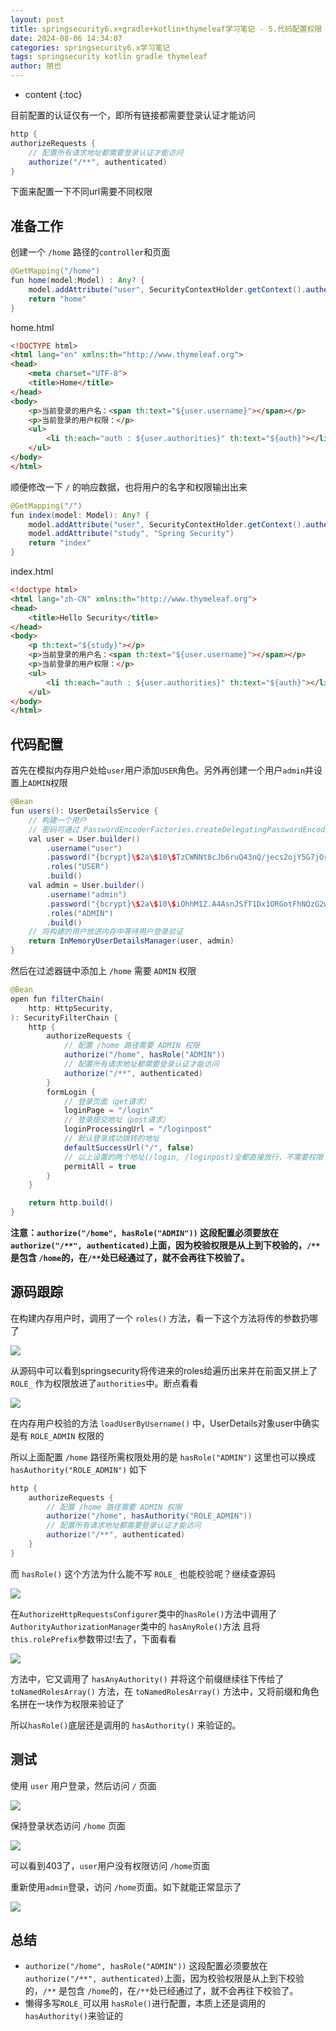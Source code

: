 ```yaml
---
layout: post
title: springsecurity6.x+gradle+kotlin+thymeleaf学习笔记 - 5.代码配置权限
date: 2024-08-06 14:34:07
categories: springsecurity6.x学习笔记
tags: springsecurity kotlin gradle thymeleaf
author: 朋也
---
```


* content
{:toc}







目前配置的认证仅有一个，即所有链接都需要登录认证才能访问
```java
http {
authorizeRequests {
    // 配置所有请求地址都需要登录认证才能访问
    authorize("/**", authenticated)
}
```
下面来配置一下不同url需要不同权限

## 准备工作

创建一个 `/home` 路径的`controller`和页面

```java
@GetMapping("/home")
fun home(model:Model) : Any? {
    model.addAttribute("user", SecurityContextHolder.getContext().authentication.principal)
    return "home"
}
```

home.html
```html
<!DOCTYPE html>
<html lang="en" xmlns:th="http://www.thymeleaf.org">
<head>
    <meta charset="UTF-8">
    <title>Home</title>
</head>
<body>
    <p>当前登录的用户名：<span th:text="${user.username}"></span></p>
    <p>当前登录的用户权限：</p>
    <ul>
        <li th:each="auth : ${user.authorities}" th:text="${auth}"></li>
    </ul>
</body>
</html>
```

顺便修改一下 `/` 的响应数据，也将用户的名字和权限输出出来

```java
@GetMapping("/")
fun index(model: Model): Any? {
    model.addAttribute("user", SecurityContextHolder.getContext().authentication.principal)
    model.addAttribute("study", "Spring Security")
    return "index"
}
```
index.html
```html
<!doctype html>
<html lang="zh-CN" xmlns:th="http://www.thymeleaf.org">
<head>
    <title>Hello Security</title>
</head>
<body>
    <p th:text="${study}"></p>
    <p>当前登录的用户名：<span th:text="${user.username}"></span></p>
    <p>当前登录的用户权限：</p>
    <ul>
        <li th:each="auth : ${user.authorities}" th:text="${auth}"></li>
    </ul>
</body>
</html>
```

## 代码配置
首先在模拟内存用户处给`user`用户添加`USER`角色。另外再创建一个用户`admin`并设置上`ADMIN`权限

```java
@Bean
fun users(): UserDetailsService {
    // 构建一个用户
    // 密码可通过 PasswordEncoderFactories.createDelegatingPasswordEncoder().encode("123123") 来生成
    val user = User.builder()
        .username("user")
        .password("{bcrypt}\$2a\$10\$TzCWNNt8cJb6ruQ43nQ/jecs2ojY5G7jOrTEk6EBUXDhlwcPyLbtu")
        .roles("USER")
        .build()
    val admin = User.builder()
        .username("admin")
        .password("{bcrypt}\$2a\$10\$iOhhM1Z.A4AsnJSfT1Dx1ORGotFhNQzG2wx9cMtAhPCS.7976MRcC")
        .roles("ADMIN")
        .build()
    // 将构建的用户放进内存中等待用户登录验证
    return InMemoryUserDetailsManager(user, admin)
}
```

然后在过滤器链中添加上 `/home` 需要 `ADMIN` 权限

```java
@Bean
open fun filterChain(
    http: HttpSecurity,
): SecurityFilterChain {
    http {
        authorizeRequests {
            // 配置 /home 路径需要 ADMIN 权限
            authorize("/home", hasRole("ADMIN"))
            // 配置所有请求地址都需要登录认证才能访问
            authorize("/**", authenticated)
        }
        formLogin {
            // 登录页面（get请求）
            loginPage = "/login"
            // 登录提交地址（post请求）
            loginProcessingUrl = "/loginpost"
            // 默认登录成功跳转的地址
            defaultSuccessUrl("/", false)
            // 以上设置的两个地址(/login, /loginpost)全都直接放行，不需要权限
            permitAll = true
        }
    }

    return http.build()
}
```

**注意：`authorize("/home", hasRole("ADMIN"))` 这段配置必须要放在`authorize("/**", authenticated)`上面，因为校验权限是从上到下校验的，`/**` 是包含 `/home`的，在`/**`处已经通过了，就不会再往下校验了。**

## 源码跟踪

在构建内存用户时，调用了一个 `roles()` 方法，看一下这个方法将传的参数扔哪了

![](/assets/1745309539168.png)

从源码中可以看到springsecurity将传进来的roles给遍历出来并在前面又拼上了 `ROLE_` 作为权限放进了`authorities`中。断点看看

![](/assets/1745309550688.png)

在内存用户校验的方法 `loadUserByUsername()` 中，UserDetails对象user中确实是有 `ROLE_ADMIN` 权限的

所以上面配置 `/home` 路径所需权限处用的是 `hasRole("ADMIN")` 这里也可以换成 `hasAuthority("ROLE_ADMIN")` 如下
```java
http {
    authorizeRequests {
        // 配置 /home 路径需要 ADMIN 权限
        authorize("/home", hasAuthority("ROLE_ADMIN"))
        // 配置所有请求地址都需要登录认证才能访问
        authorize("/**", authenticated)
    }
}
```

而 `hasRole()` 这个方法为什么能不写 `ROLE_` 也能校验呢？继续查源码

![](/assets/1745309563178.png)

在`AuthorizeHttpRequestsConfigurer`类中的`hasRole()`方法中调用了`AuthorityAuthorizationManager`类中的 `hasAnyRole()`方法 且将`this.rolePrefix`参数带过!去了，下面看看

![](/assets/1745309575619.png)

方法中，它又调用了 `hasAnyAuthority()` 并将这个前缀继续往下传给了 `toNamedRolesArray()` 方法，在 `toNamedRolesArray()` 方法中，又将前缀和角色名拼在一块作为权限来验证了

所以`hasRole()`底层还是调用的 `hasAuthority()` 来验证的。
## 测试
使用 `user` 用户登录，然后访问 `/` 页面

![](/assets/1745309585232.png)

保持登录状态访问 `/home` 页面

![](/assets/1745309593721.png)

可以看到403了，`user`用户没有权限访问 `/home`页面

重新使用`admin`登录，访问 `/home`页面。如下就能正常显示了

![](/assets/1745309621055.png)

## 总结

- `authorize("/home", hasRole("ADMIN"))` 这段配置必须要放在`authorize("/**", authenticated)`上面，因为校验权限是从上到下校验的，`/**` 是包含 `/home`的，在`/**`处已经通过了，就不会再往下校验了。
- 懒得多写`ROLE_`可以用 `hasRole()`进行配置，本质上还是调用的 `hasAuthority()`来验证的

